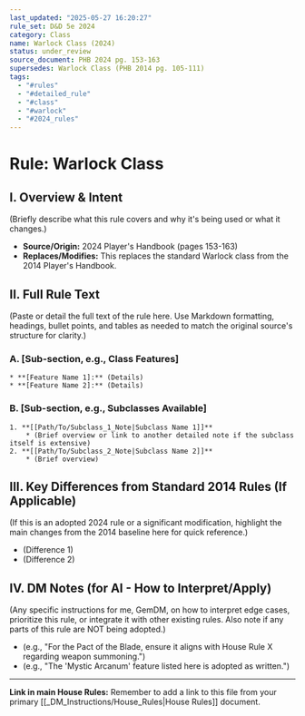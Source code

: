 ```yaml
---
last_updated: "2025-05-27 16:20:27"
rule_set: D&D 5e 2024
category: Class
name: Warlock Class (2024)
status: under_review
source_document: PHB 2024 pg. 153-163
supersedes: Warlock Class (PHB 2014 pg. 105-111)
tags:
  - "#rules"
  - "#detailed_rule"
  - "#class"
  - "#warlock"
  - "#2024_rules"
---
```


# Rule: Warlock Class

## I. Overview & Intent
(Briefly describe what this rule covers and why it's being used or what it changes.)
* **Source/Origin:** 2024 Player's Handbook (pages 153-163)
* **Replaces/Modifies:** This replaces the standard Warlock class from the 2014 Player's Handbook.

## II. Full Rule Text
(Paste or detail the full text of the rule here. Use Markdown formatting, headings, bullet points, and tables as needed to match the original source's structure for clarity.)

### A. [Sub-section, e.g., Class Features]
    * **[Feature Name 1]:** (Details)
    * **[Feature Name 2]:** (Details)

### B. [Sub-section, e.g., Subclasses Available]
    1. **[[Path/To/Subclass_1_Note|Subclass Name 1]]**
        * (Brief overview or link to another detailed note if the subclass itself is extensive)
    2. **[[Path/To/Subclass_2_Note|Subclass Name 2]]**
        * (Brief overview)

## III. Key Differences from Standard 2014 Rules (If Applicable)
(If this is an adopted 2024 rule or a significant modification, highlight the main changes from the 2014 baseline here for quick reference.)
* (Difference 1)
* (Difference 2)

## IV. DM Notes (for AI - How to Interpret/Apply)
(Any specific instructions for me, GemDM, on how to interpret edge cases, prioritize this rule, or integrate it with other existing rules. Also note if any parts of this rule are NOT being adopted.)
* (e.g., "For the Pact of the Blade, ensure it aligns with House Rule X regarding weapon summoning.")
* (e.g., "The 'Mystic Arcanum' feature listed here is adopted as written.")

---
**Link in main House Rules:** Remember to add a link to this file from your primary [[_DM_Instructions/House_Rules|House Rules]] document.